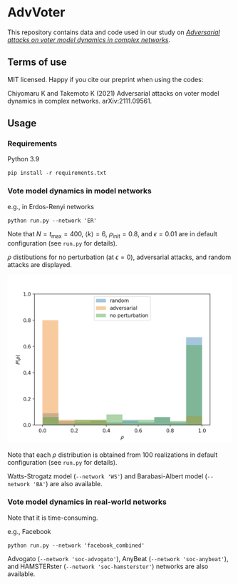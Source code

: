 # AdvVoter
This repository contains data and code used in our study on *[Adversarial attacks on voter model dynamics in complex networks](https://arxiv.org/abs/2111.09561)*.

## Terms of use

MIT licensed. Happy if you cite our preprint when using the codes:

Chiyomaru K and Takemoto K (2021) Adversarial attacks on voter model dynamics in complex networks. arXiv:2111.09561.

## Usage
### Requirements
Python 3.9
```
pip install -r requirements.txt
```

### Vote model dynamics in model networks
e.g., in Erdos-Renyi networks
```
python run.py --network 'ER'
```

Note that $N=t_{\max}=400$, $\langle k \rangle = 6$, $\rho_{\mathrm{init}}=0.8$, and $\epsilon=0.01$ are in default configuration (see `run.py` for details).

$\rho$ distibutions for no perturbation (at $\epsilon=0$), adversarial attacks, and random attacks are displayed.

![rho_distributions](rho_distribution.png)

Note that each $\rho$ distribution is obtained from 100 realizations in default configuration (see `run.py` for details).


Watts-Strogatz model (`--network 'WS'`) and Barabasi-Albert model (`--network 'BA'`) are also available.

### Vote model dynamics in real-world networks
Note that it is time-consuming.

e.g., Facebook
```
python run.py --network 'facebook_combined'
```
Advogato (`--network 'soc-advogato'`), AnyBeat (`--network 'soc-anybeat'`), and HAMSTERster (`--network 'soc-hamsterster'`) networks are also available.
